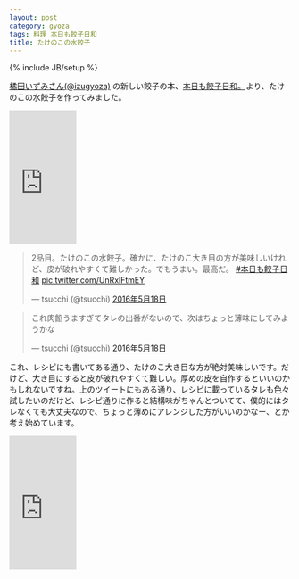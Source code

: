 ```yaml
---
layout: post
category: gyoza
tags: 料理 本日も餃子日和
title: たけのこの水餃子
---
```

{% include JB/setup %}

[橘田いずみさん(@izugyoza)](https://twitter.com/izugyoza) の新しい餃子の本、<a  href="http://www.amazon.co.jp/gp/product/439114834X/ref=as_li_qf_sp_asin_tl?ie=UTF8&camp=247&creative=1211&creativeASIN=439114834X&linkCode=as2&tag=tsucchisblog-22">本日も餃子日和。</a><img src="http://ir-jp.amazon-adsystem.com/e/ir?t=tsucchisblog-22&l=as2&o=9&a=439114834X" width="1" height="1" border="0" alt="" style="border:none !important; margin:0px !important;" />より、たけのこの水餃子を作ってみました。


<iframe src="http://rcm-fe.amazon-adsystem.com/e/cm?t=tsucchisblog-22&o=9&p=8&l=as1&asins=439114834X&ref=qf_sp_asin_til&fc1=000000&IS2=1&lt1=_blank&m=amazon&lc1=0000FF&bc1=000000&bg1=FFFFFF&f=ifr" style="width:120px;height:240px;" scrolling="no" marginwidth="0" marginheight="0" frameborder="0"></iframe>


<blockquote class="twitter-tweet" data-lang="ja"><p lang="ja" dir="ltr">2品目。たけのこの水餃子。確かに、たけのこ大き目の方が美味しいけれど、皮が破れやすくて難しかった。でもうまい。最高だ。 <a href="https://twitter.com/hashtag/%E6%9C%AC%E6%97%A5%E3%82%82%E9%A4%83%E5%AD%90%E6%97%A5%E5%92%8C?src=hash">#本日も餃子日和</a> <a href="https://t.co/UnRxlFtmEY">pic.twitter.com/UnRxlFtmEY</a></p>&mdash; tsucchi (@tsucchi) <a href="https://twitter.com/tsucchi/status/732926566385078272">2016年5月18日</a></blockquote>
<script async src="//platform.twitter.com/widgets.js" charset="utf-8"></script>

<blockquote class="twitter-tweet" data-lang="ja"><p lang="ja" dir="ltr">これ肉餡うますぎてタレの出番がないので、次はちょっと薄味にしてみようかな</p>&mdash; tsucchi (@tsucchi) <a href="https://twitter.com/tsucchi/status/732927577694691328">2016年5月18日</a></blockquote>
<script async src="//platform.twitter.com/widgets.js" charset="utf-8"></script>

これ、レシピにも書いてある通り、たけのこ大き目な方が絶対美味しいです。だけど、大き目にすると皮が破れやすくて難しい。厚めの皮を自作するといいのかもしれないですね。上のツイートにもある通り、レシピに載っているタレも色々試したいのだけど、レシピ通りに作ると結構味がちゃんとついてて、僕的にはタレなくても大丈夫なので、ちょっと薄めにアレンジした方がいいのかなー、とか考え始めています。


<iframe src="http://rcm-fe.amazon-adsystem.com/e/cm?t=tsucchisblog-22&o=9&p=8&l=as1&asins=439114834X&ref=qf_sp_asin_til&fc1=000000&IS2=1&lt1=_blank&m=amazon&lc1=0000FF&bc1=000000&bg1=FFFFFF&f=ifr" style="width:120px;height:240px;" scrolling="no" marginwidth="0" marginheight="0" frameborder="0"></iframe>
